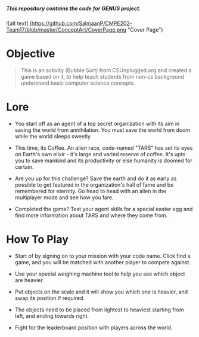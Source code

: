 ##### This repository contains the code for GENUS project.


![alt text] (https://github.com/SalmaanP/CMPE202-Team17/blob/master/ConceptArt/CoverPage.png "Cover Page")


# Objective

> This is an activity (Bubble Sort) from CSUnplugged.org and created a game based on it, to help teach students from non-cs background understand basic computer science concepts.

# Lore

* You start off as an agent of a top secret organization with its aim in saving the world from annihilation. You must save the world from doom while the world sleeps sweetly. 

* This time, its Coffee. An alien race, code-named "TARS" has set its eyes on Earth's own elixir - it's large and varied reserve of coffee. It's upto you to save mankind and its productivity or else humanity is doomed for certain.

* Are you up for this challenge? Save the earth and do it as early as possible to get featured in the organization's hall of fame and be remembered for eternity. Go head to head with an alien in the multiplayer mode and see how you fare.

* Completed the game? Test your agent skills for a special easter egg and find more information about TARS and where they come from.

# How To Play

* Start of by signing on to your mission with your code name. Click find a game, and you will be matched with another player to compete against. 

* Use your special weighing machine tool to help you see which object are heavier.

* Put objects on the scale and it will show you which one is heavier, and swap its position if required.

* The objects need to be placed from lightest to heaviest starting from left, and ending towards right.

* Fight for the leaderboard position with players across the world.

